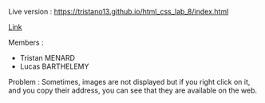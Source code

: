 Live version : https://tristano13.github.io/html_css_lab_8/index.html

[Link](https://tristano13.github.io/html_css_lab_8/index.html)

Members :
- Tristan MENARD
- Lucas BARTHELEMY

Problem : Sometimes, images are not displayed but if you right click on it, and you copy their address, you can see that they are available on the web.

